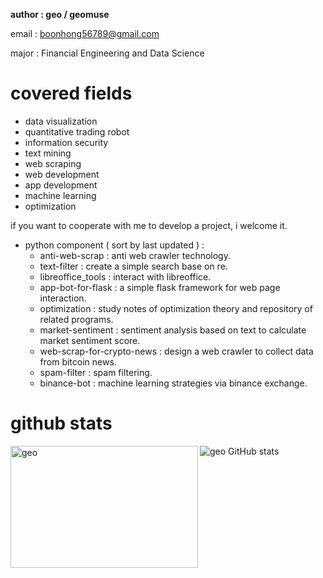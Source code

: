 **author : geo / geomuse**

email : boonhong56789@gmail.com

major : Financial Engineering and Data Science

# covered fields 

- data visualization
- quantitative trading robot
- information security
- text mining
- web scraping
- web development
- app development
- machine learning
- optimization

if you want to cooperate with me to develop a project, i welcome it.

- python component ( sort by last updated ) :
    - anti-web-scrap : anti web crawler technology.
    - text-filter : create a simple search base on re.
    - libreoffice_tools : interact with libreoffice.
    - app-bot-for-flask : a simple flask framework for web page interaction.
    - optimization : study notes of optimization theory and repository of related programs.
    - market-sentiment : sentiment analysis based on text to calculate market sentiment score.
    - web-scrap-for-crypto-news : design a web crawler to collect data from bitcoin news.
    - spam-filter : spam filtering.
    - binance-bot : machine learning strategies via binance exchange.
 
# github stats

<p><img align="left" width='300' height='195' src="https://github-readme-stats.vercel.app/api/top-langs/?username=geomuse&count_private=true&show_icons=true&layout=compact" alt="geo" /></p>

<img align='left'>![geo GitHub stats](https://github-readme-stats.vercel.app/api?username=geomuse\&count_private=true&show_icons=true&rank_icon=github)</img>
